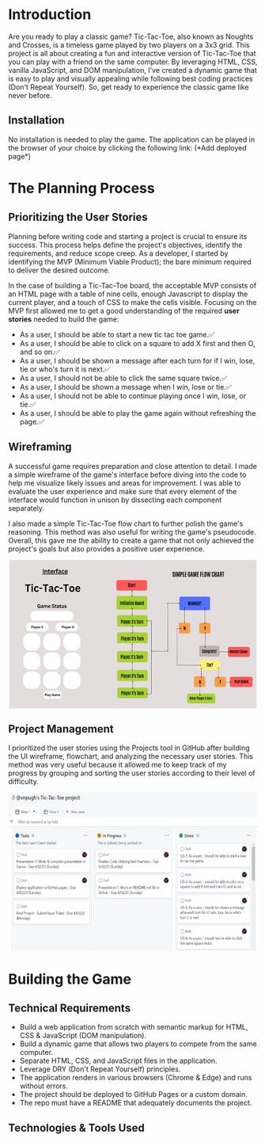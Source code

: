 <h1>Introduction</h1>
<p>
Are you ready to play a classic game? Tic-Tac-Toe, also known as Noughts and Crosses, is a timeless game played by two players on a 3x3 grid. This project is all about creating a fun and interactive version of Tic-Tac-Toe that you can play with a friend on the same computer. By leveraging HTML, CSS, vanilla JavaScript, and DOM manipulation, I've created a dynamic game that is easy to play and visually appealing while following best coding practices (Don't Repeat Yourself). So, get ready to experience the classic game like never before.
</p>
<h2>Installation</h2>
<p>
No installation is needed to play the game. The application can be played in the browser of your choice by clicking
the following link: (*Add deployed page*)
</p>
<h1>The Planning Process</h1>
<h2>Prioritizing the User Stories</h2>
<p>
Planning before writing code and starting a project is crucial to ensure its success. This process helps define the project's objectives, identify the requirements, and reduce scope creep. As a developer, I started by identifying the MVP (Minimum Viable Product); the bare minimum required to deliver the desired outcome.
</p>
<p>
In the case of building a Tic-Tac-Toe board, the acceptable MVP consists of an HTML page with a table of nine cells, enough Javascript to display the current player, and a touch of CSS to make the cells visible. Focusing on the MVP first allowed me to get a good understanding of the required <strong>user stories</strong> needed to build the game:
<ul>
<li>As a user, I should be able to start a new tic tac toe game.✅</li>
<li>As a user, I should be able to click on a square to add X first and then O, and so on.✅</li>
<li>As a user, I should be shown a message after each turn for if I win, lose, tie or who's turn it is next.✅</li>
<li>As a user, I should not be able to click the same square twice.✅</li>
<li>As a user, I should be shown a message when I win, lose or tie.✅</li>
<li>As a user, I should not be able to continue playing once I win, lose, or tie.✅</li>
<li>As a user, I should be able to play the game again without refreshing the page.✅</li>
</ul>
</p>
<h2>Wireframing</h2>
<p>A successful game requires preparation and close attention to detail. I made a simple wireframe of the game's interface before diving into the code to help me visualize likely issues and areas for improvement. I was able to evaluate the user experience and make sure that every element of the interface would function in unison by dissecting each component separately.
</p>
<p>
I also made a simple Tic-Tac-Toe flow chart to further polish the game's reasoning. This method was also useful for writing the game's pseudocode. Overall, this gave me the ability to create a game that not only achieved the project's goals but also provides a positive user experience.
</p>
<p align="center">
<img align="center" width="500" height="300" src="images/Interface.png" alt="wireframe">
</p>
<h2>Project Management</h2>
I prioritized the user stories using the Projects tool in GitHub after building the UI wireframe, flowchart, and analyzing the necessary user stories. This method was very useful because it allowed me to keep track of my progress by grouping and sorting the user stories according to their level of difficulty.
<p align="center">
<img align="center" width="510" height="320" src="images/gitprojects.png" alt="projects">
</p>

<h1>Building the Game</h1>
 <h2>Technical Requirements</h2>
 <ul>
<li>Build a web application from scratch with semantic markup for HTML, CSS & JavaScript (DOM manipulation).</li>
<li>Build a dynamic game that allows two players to compete from the same computer.</li>
<li>Separate HTML, CSS, and JavaScript files in the application.</li>
<li>Leverage DRY (Don't Repeat Yourself) principles.</li>
<li>The application renders in various browsers (Chrome & Edge) and runs without errors.</li>
<li> The project should be deployed to GitHub Pages or a custom domain.</li>
<li>The repo must have a README that adequately documents the project.</li>
</ul>
 <h2>Technologies & Tools Used</h2>
